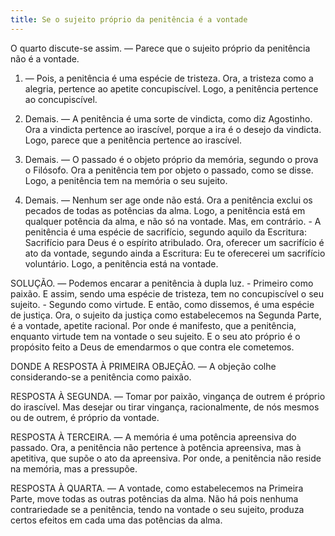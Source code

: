 ```yaml
---
title: Se o sujeito próprio da penitência é a vontade
---
```


O quarto discute-se assim. — Parece que o sujeito próprio da penitência não é a vontade.  

1. — Pois, a penitência é uma espécie de tristeza. Ora, a tristeza como a alegria, pertence ao apetite concupiscível. Logo, a penitência pertence ao concupiscível.  

2. Demais. — A penitência é uma sorte de vindicta, como diz Agostinho. Ora a vindicta pertence ao irascível, porque a ira é o desejo da vindicta. Logo, parece que a penitência pertence ao irascível.  

3. Demais. — O passado é o objeto próprio da memória, segundo o prova o Filósofo. Ora a penitência tem por objeto o passado, como se disse. Logo, a penitência tem na memória o seu sujeito.  

4. Demais. — Nenhum ser age onde não está. Ora a penitência exclui os pecados de todas as potências da alma. Logo, a penitência está em qualquer potência da alma, e não só na vontade. Mas, em contrário. - A penitência é uma espécie de sacrifício, segundo aquilo da Escritura: Sacrifício para Deus é o espírito atribulado. Ora, oferecer um sacrifício é ato da vontade, segundo ainda a Escritura: Eu te oferecerei um sacrifício voluntário. Logo, a penitência está na vontade.  

SOLUÇÃO. — Podemos encarar a penitência à dupla luz. - Primeiro como paixão. E assim, sendo uma espécie de tristeza, tem no concupiscível o seu sujeito. - Segundo como virtude. E então, como dissemos, é uma espécie de justiça. Ora, o sujeito da justiça como estabelecemos na Segunda Parte, é a vontade, apetite racional. Por onde é manifesto, que a penitência, enquanto virtude tem na vontade o seu sujeito. E o seu ato próprio é o propósito feito a Deus de emendarmos o que contra ele cometemos.  

DONDE A RESPOSTA À PRIMEIRA OBJEÇÃO. — A objeção colhe considerando-se a penitência como paixão.  

RESPOSTA À SEGUNDA. — Tomar por paixão, vingança de outrem é próprio do irascível. Mas desejar ou tirar vingança, racionalmente, de nós mesmos ou de outrem, é próprio da vontade.  

RESPOSTA À TERCEIRA. — A memória é uma potência apreensiva do passado. Ora, a penitência não pertence à potência apreensiva, mas à apetitiva, que supõe o ato da apreensiva. Por onde, a penitência não reside na memória, mas a pressupõe.  

RESPOSTA À QUARTA. — A vontade, como estabelecemos na Primeira Parte, move todas as outras potências da alma. Não há pois nenhuma contrariedade se a penitência, tendo na vontade o seu sujeito, produza certos efeitos em cada uma das potências da alma.